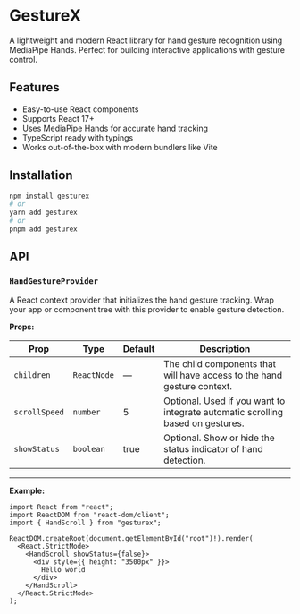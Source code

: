 # GestureX

A lightweight and modern React library for hand gesture recognition using MediaPipe Hands. Perfect for building interactive applications with gesture control.

## Features

- Easy-to-use React components
- Supports React 17+
- Uses MediaPipe Hands for accurate hand tracking
- TypeScript ready with typings
- Works out-of-the-box with modern bundlers like Vite

## Installation

```bash
npm install gesturex
# or
yarn add gesturex
# or
pnpm add gesturex
```

## API

### `HandGestureProvider`

A React context provider that initializes the hand gesture tracking. Wrap your app or component tree with this provider to enable gesture detection.

**Props:**

| Prop | Type | Default | Description |
|------|------|---------|-------------|
| `children` | `ReactNode` | — | The child components that will have access to the hand gesture context. |
| `scrollSpeed` | `number` | 5 | Optional. Used if you want to integrate automatic scrolling based on gestures. |
| `showStatus` | `boolean` | true | Optional. Show or hide the status indicator of hand detection. |

---

**Example:**

```tsx
import React from "react";
import ReactDOM from "react-dom/client";
import { HandScroll } from "gesturex";

ReactDOM.createRoot(document.getElementById("root")!).render(
  <React.StrictMode>
    <HandScroll showStatus={false}>
      <div style={{ height: "3500px" }}>
        Hello world
      </div>
    </HandScroll>
  </React.StrictMode>
);
```